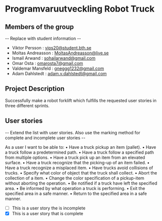 # Programvaruutveckling Robot Truck

## Members of the group
-- Replace with student information --
* Viktor Persson : vips20@student.bth.se
* Moltas Andreasson : MoltasAndreasson@live.se
* Ismail Arwand : sohailarwand@gmail.com
* Omar Osta : omarosta7@gmail.com
* Valdemar Mansfeld : gneggg1232@gmail.com
* Adam Dahlstedt : adam.v.dahlstedt@gmail.com

## Project Description
Successfully make a robot forklift which fulfills the requested user stories in three different sprints.  

## User stories
-- Extend the list with user stories. Also use the marking method for complete and incomplete user stories --

As a user I want to be able to:
• Have a truck pickup an item (pallet).
• Have a truck follow a predetermined path.
• Have a truck follow a specified path from multiple options.
• Have a truck pick up an item from an elevated surface.
• Have a truck recognize that the picking-up of an item failed.
• Have a truck recognize a misplaced item.
• Have trucks avoid collisions of trucks.
• Specify what color of object that the truck shall collect.
• Abort the collection of a item.
• Change the color specification of a pickup-item without aborting the operation.
• Be notified if a truck have left the specified area.
• Be informed by what operation a truck is performing.
• Exit the specified area in a safe manner.
• Return to the specified area in a safe manner.

- [ ] This is a user story the is incomplete 
- [X] This is a user story that is complete